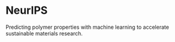 # NeurIPS
Predicting polymer properties with machine learning to accelerate sustainable materials research.
